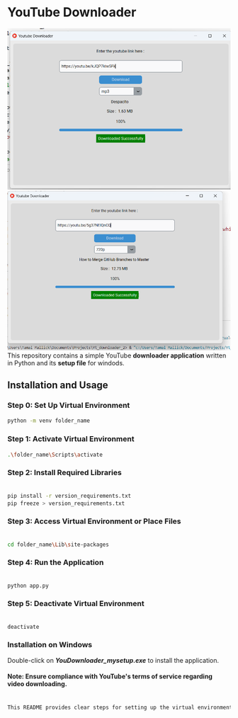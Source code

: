 # YouTube Downloader
![YouTube Downloader Image fro mp3](./gitPics/mp3.jpg)
![YouTube Downloader Image for mp4](./gitPics/mp4.jpg)
This repository contains a simple YouTube **downloader application** written in Python and its **setup file** for windods.

## Installation and Usage

### Step 0: Set Up Virtual Environment

```bash
python -m venv folder_name
```

### Step 1: Activate Virtual Environment

```bash
.\folder_name\Scripts\activate
```

### Step 2: Install Required Libraries
```bash

pip install -r version_requirements.txt
pip freeze > version_requirements.txt
```
### Step 3: Access Virtual Environment or Place Files
```bash

cd folder_name\Lib\site-packages
```
### Step 4: Run the Application
```bash

python app.py
```
### Step 5: Deactivate Virtual Environment
```bash

deactivate
```
### Installation on Windows

Double-click on ***YouDownloader_mysetup.exe*** to install the application.


#### Note: Ensure compliance with YouTube's terms of service regarding video downloading.
```bash

This README provides clear steps for setting up the virtual environment, installing required libraries, running the application, and also includes a note for Windows installation. Remember to replace `YouDownloader_mysetup.exe` with the actual name of your setup file. Additionally, ensure the disclaimer about compliance with YouTube's terms of service remains visible.

```
